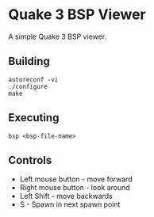 # Quake 3 BSP Viewer
A simple Quake 3 BSP viewer.

## Building
```
autoreconf -vi
./configure
make
```

## Executing
```
bsp <bsp-file-name>
```

## Controls
* Left mouse button 	- move forward
* Right mouse button 	- look around
* Left Shift 		- move backwards
* S 			- Spawn in next spawn point



